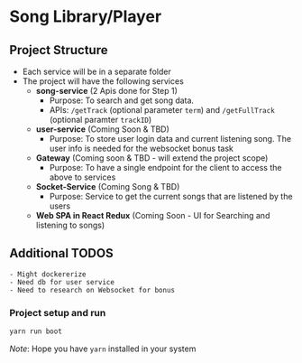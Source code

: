 # Song Library/Player

## Project Structure

- Each service will be in a separate folder
- The project will have the following services
  - **song-service** (2 Apis done for Step 1)
    - Purpose: To search and get song data.
    - APIs: `/getTrack` (optional parameter `term`) and `/getFullTrack` (optional paramter `trackID`)
  - **user-service** (Coming Soon & TBD)
    - Purpose: To store user login data and current listening song. The user info is needed for the websocket bonus task
  - **Gateway** (Coming soon & TBD - will extend the project scope)
    - Purpose: To have a single endpoint for the client to access the above to services
  - **Socket-Service** (Coming Song & TBD)
    - Purpose: Service to get the current songs that are listened by the users
  - **Web SPA in React Redux** (Coming Soon - UI for Searching and listening to songs)

## Additional TODOS

    - Might dockererize
    - Need db for user service
    - Need to research on Websocket for bonus

### Project setup and run

```sh
yarn run boot
```

_Note_: Hope you have `yarn` installed in your system
